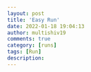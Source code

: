 ```yaml
---
layout: post
title: 'Easy Run'
date: 2022-01-18 19:04:13
author: multishiv19
comments: true
category: [runs]
tags: [Run]
description: 
---
```


<div width='100%' class='strava-embed-placeholder' data-embed-type='activity' data-embed-id='6541456136'></div>
<script src='https://strava-embeds.com/embed.js'></script>
